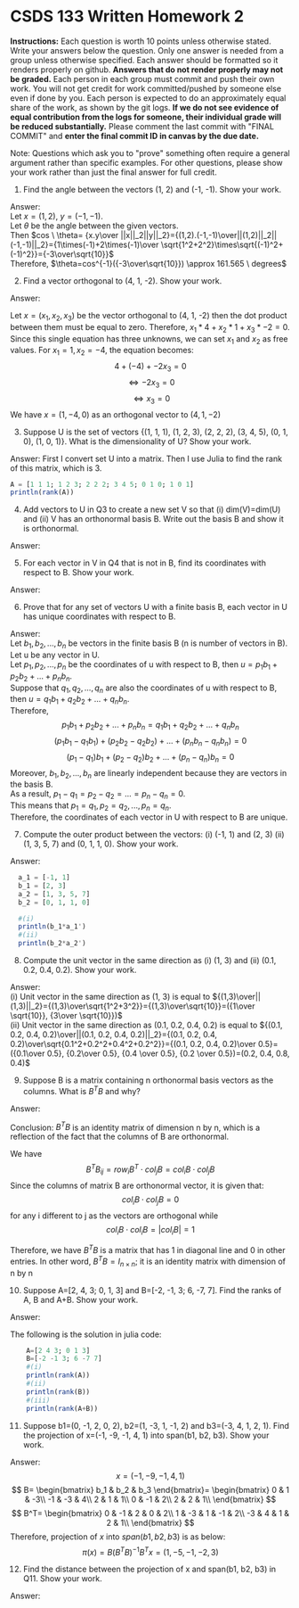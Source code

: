 # CSDS 133 Written Homework 2
**Instructions:** Each question is worth 10 points unless otherwise stated. Write your answers below the question. Only one answer is needed from a group unless otherwise specified. Each answer should be formatted so it renders properly on github. **Answers that do not render properly may not be graded.** Each person in each group must commit and push their own work. You will not get credit for work committed/pushed by someone else even if done by you. Each person is expected to do an approximately equal share of the work, as shown by the git logs. **If we do not see evidence of equal contribution from the logs for someone, their individual grade will be reduced substantially.** Please comment the last commit with "FINAL COMMIT" and **enter the final commit ID in canvas by the due date.**

Note: Questions which ask you to "prove" something often require a general argument rather than specific examples. For other questions, please show your work rather than just the final answer for full credit.

1. Find the angle between the vectors (1, 2) and (-1, -1). Show your work.

Answer:\
Let $x=(1,2)$, $y=(-1,-1)$.\
Let $\theta$ be the angle between the given vectors.\
Then $cos \ \theta= {x.y\over ||x||_2||y||_2}={(1,2).(-1,-1)\over||(1,2)||_2||(-1,-1)||_2}={1\times(-1)+2\times(-1)\over \sqrt{1^2+2^2}\times\sqrt{(-1)^2+(-1)^2}}={-3\over\sqrt{10}}$\
Therefore, $\theta=cos^{-1}({-3\over\sqrt{10}}) \approx 161.565 \ degrees$

2. Find a vector orthogonal to (4, 1, -2). Show your work. 

Answer: 

Let $x = (x_1, x_2, x_3)$ be the vector orthogonal to (4, 1, -2) then the dot product between them must be equal to zero. Therefore, $x_1*4 + x_2*1 + x_3*-2=0$. Since this single equation has three unknowns, we can set $x_1$ and $x_2$ as free values. For $x_1=1, x_2 =-4$, the equation becomes: $$4 + (-4) + -2x_3 = 0$$ $$\Leftrightarrow -2x_3 = 0$$ $$\Leftrightarrow x_3 =0$$ We have $x=(1, -4, 0)$ as an orthogonal vector to $(4, 1, -2)$


3. Suppose U is the set of vectors {(1, 1, 1), (1, 2, 3), (2, 2, 2), (3, 4, 5), (0, 1, 0), (1, 0, 1)}. What is the dimensionality of U? Show your work.

Answer: First I convert set U into a matrix. Then I use Julia to find the rank of this matrix, which is 3.

```julia
A = [1 1 1; 1 2 3; 2 2 2; 3 4 5; 0 1 0; 1 0 1]
println(rank(A))
```

4. Add vectors to U in Q3 to create a new set V so that (i) dim(V)=dim(U) and (ii) V has an orthonormal basis B. Write out the basis B and show it is orthonormal.

Answer: 

5.  For each vector in V in Q4 that is not in B, find its coordinates with respect to B. Show your work.

Answer: 

6. Prove that for any set of vectors U with a finite basis B, each vector in U has unique coordinates with respect to B.

Answer:\
Let $b_1,b_2,...,b_n$ be vectors in the finite basis B (n is number of vectors in B).\
Let u be any vector in U.\
Let $p_1,p_2,...,p_n$ be the coordinates of u with respect to B, then $u=p_1b_1+p_2b_2+...+p_nb_n$.\
Suppose that $q_1,q_2,...,q_n$ are also the coordinates of u with respect to B, then $u=q_1b_1+q_2b_2+...+q_nb_n$.\
Therefore,$$p_1b_1+p_2b_2+...+p_nb_n=q_1b_1+q_2b_2+...+q_nb_n$$ $$(p_1b_1-q_1b_1)+(p_2b_2-q_2b_2)+...+(p_nb_n-q_nb_n)=0$$ $$(p_1-q_1)b_1+(p_2-q_2)b_2+...+(p_n-q_n)b_n=0$$
Moreover, $b_1,b_2,...,b_n$ are linearly independent because they are vectors in the basis B.\
As a result, $p_1-q_1=p_2-q_2=...=p_n-q_n=0$.\
This means that $p_1=q_1, p_2=q_2,...,p_n=q_n$.\
Therefore, the coordinates of each vector in U with respect to B are unique.

7. Compute the outer product between the vectors: (i) (-1, 1) and (2, 3) (ii) (1, 3, 5, 7) and (0, 1, 1, 0). Show your work.

Answer:  
```julia
  a_1 = [-1, 1]
  b_1 = [2, 3]
  a_2 = [1, 3, 5, 7]
  b_2 = [0, 1, 1, 0]

  #(i)
  println(b_1*a_1')
  #(ii)
  println(b_2*a_2')
```

8. Compute the unit vector in the same direction as (i) (1, 3) and (ii) (0.1, 0.2, 0.4, 0.2). Show your work.

Answer:\
(i) Unit vector in the same direction as (1, 3) is equal to ${(1,3)\over||(1,3)||_2}={(1,3)\over\sqrt{1^2+3^2}}={(1,3)\over\sqrt{10}}=({1\over \sqrt{10}}, {3\over \sqrt{10}})$\
(ii) Unit vector in the same direction as (0.1, 0.2, 0.4, 0.2) is equal to ${(0.1, 0.2, 0.4, 0.2)\over||(0.1, 0.2, 0.4, 0.2)||_2}={(0.1, 0.2, 0.4, 0.2)\over\sqrt{0.1^2+0.2^2+0.4^2+0.2^2}}={(0.1, 0.2, 0.4, 0.2)\over 0.5}=({0.1\over 0.5}, {0.2\over 0.5}, {0.4 \over 0.5}, {0.2 \over 0.5})=(0.2, 0.4, 0.8, 0.4)$

9. Suppose B is a matrix containing n orthonormal basis vectors as the columns. What is $B^{T}B$ and why?

Answer:

Conclusion: $B^{T}B$ is an identity matrix of dimension n by n, which is a reflection of the fact that the columns of B are orthonormal. 

We have $$B^{T}B_{ij}=row_iB^{T}\cdot col_jB=col_iB\cdot col_jB$$ Since the columns of matrix B are orthonormal vector, it is given that: $$col_iB\cdot col_jB=0$$ for any i different to j as the vectors are orthogonal while $$col_iB\cdot col_iB=|col_iB|=1$$

Therefore, we have $B^{T}B$ is a matrix that has 1 in diagonal line and 0 in other entries. In other word, $B^{T}B = I_{n\times n}$; it is an identity matrix with dimension of n by n


10. Suppose A=[2, 4, 3; 0, 1, 3] and B=[-2, -1, 3; 6, -7, 7]. Find the ranks of A, B and A+B. Show your work.

Answer:

 The following is the solution in julia code: 
```julia 
    A=[2 4 3; 0 1 3]
    B=[-2 -1 3; 6 -7 7]
    #(i)
    println(rank(A))
    #(ii)
    println(rank(B))
    #(iii)
    println(rank(A+B))
```

11. Suppose b1=(0, -1, 2, 0, 2), b2=(1, -3, 1, -1, 2) and b3=(-3, 4, 1, 2, 1). Find the projection of x=(-1, -9, -1, 4, 1) into span(b1, b2, b3). Show your work.

Answer:
$$
x=(-1, -9, -1, 4, 1)
$$
$$
B=
\begin{bmatrix}
b_1 & b_2 & b_3
\end{bmatrix}=
\begin{bmatrix}
0 & 1 & -3\\
-1 & -3 & 4\\
2 & 1 & 1\\
0 & -1 & 2\\
2 & 2 & 1\\
\end{bmatrix}
$$
$$
B^T=
\begin{bmatrix}
0 & -1 & 2 & 0 & 2\\
1 & -3 & 1 & -1 & 2\\
-3 & 4 & 1 & 2 & 1\\
\end{bmatrix}
$$
Therefore, projection of $x$ into $span(b1, b2, b3)$ is as below:
$$
\pi(x)=B(B^TB)^{-1}B^Tx=(1, -5, -1, -2, 3)
$$

12. Find the distance between the projection of x and span(b1, b2, b3) in Q11. Show your work.

Answer:
